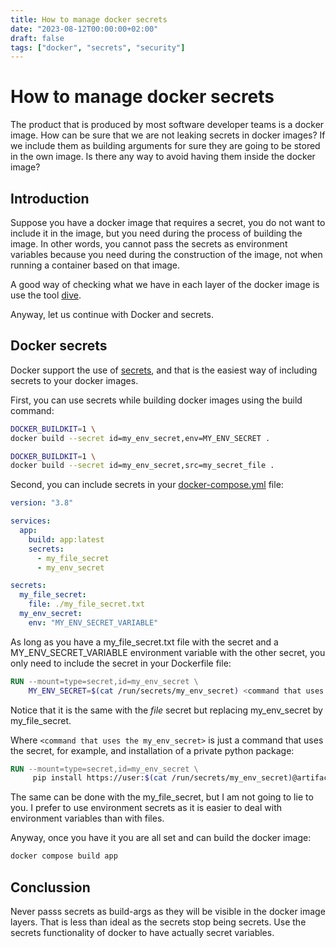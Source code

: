 ```yaml
---
title: How to manage docker secrets
date: "2023-08-12T00:00:00+02:00"
draft: false
tags: ["docker", "secrets", "security"]
---
```


# How to manage docker secrets
The product that is produced by most software developer teams is a docker image.
How can be sure that we are not leaking secrets in docker images? If we include
them as building arguments for sure they are going to be stored in the own image.
Is there any way to avoid having them inside the docker image?

## Introduction
Suppose you have a docker image that requires a secret, you do not want to include
it in the image, but you need during the process of building the image. In other words,
you cannot pass the secrets as environment variables because you need during the
construction of the image, not when running a container based on that image.

A good way of checking what we have in each layer of the docker image is use the tool
[dive](https://github.com/wagoodman/dive).

Anyway, let us continue with Docker and secrets.

## Docker secrets
Docker support the use of [secrets](https://docs.docker.com/engine/swarm/secrets/), and
that is the easiest way of including secrets to your docker images.

First, you can use secrets while building docker images using the build command:

```sh
DOCKER_BUILDKIT=1 \
docker build --secret id=my_env_secret,env=MY_ENV_SECRET .
```

```sh
DOCKER_BUILDKIT=1 \
docker build --secret id=my_env_secret,src=my_secret_file .
```

Second, you can include secrets in your
[docker-compose.yml](https://docs.docker.com/compose/use-secrets/) file:

```yml
version: "3.8"

services:
  app:
    build: app:latest
    secrets:
      - my_file_secret
      - my_env_secret

secrets:
  my_file_secret:
    file: ./my_file_secret.txt
  my_env_secret:
    env: "MY_ENV_SECRET_VARIABLE"
```

As long as you have a my_file_secret.txt file with the secret and a MY_ENV_SECRET_VARIABLE
environment variable with the other secret, you only need to include the
secret in your Dockerfile file:

```Dockerfile
RUN --mount=type=secret,id=my_env_secret \
    MY_ENV_SECRET=$(cat /run/secrets/my_env_secret) <command that uses the my_env_secret>
```

Notice that it is the same with the *file* secret but replacing my_env_secret by my_file_secret.

Where `<command that uses the my_env_secret>` is just a command that uses the secret, for example, and installation of a private python package:

```Dockerfile
RUN --mount=type=secret,id=my_env_secret \
     pip install https://user:$(cat /run/secrets/my_env_secret)@artifactory.example.com/artifactory/team/package-1.1-py3-none-any.whl
```

The same can be done with the my_file_secret, but I am not going to lie to you. I prefer
to use environment secrets as it is easier to deal with environment variables than with
files.

Anyway, once you have it you are all set and can build the docker image:

```sh
docker compose build app
```

## Conclussion
Never passs secrets as build-args as they will be visible in the docker image layers.
That is less than ideal as the secrets stop being secrets. Use the secrets functionality
of docker to have actually secret variables.
